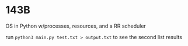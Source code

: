 # 143B
OS in Python w/processes, resources, and a RR scheduler


run `python3 main.py test.txt > output.txt` to see the second list results